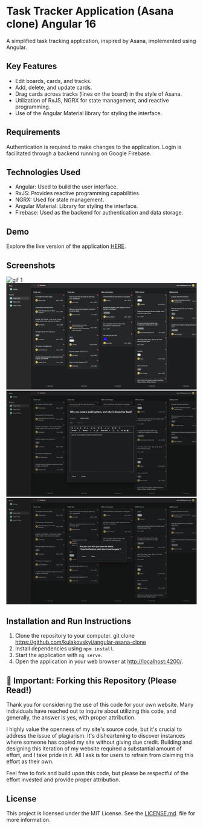 # Task Tracker Application (Asana clone) Angular 16

A simplified task tracking application, inspired by Asana, implemented using Angular.

## Key Features

- Edit boards, cards, and tracks.
- Add, delete, and update cards.
- Drag cards across tracks (lines on the board) in the style of Asana.
- Utilization of RxJS, NGRX for state management, and reactive programming.
- Use of the Angular Material library for styling the interface.

## Requirements

Authentication is required to make changes to the application. Login is facilitated through a backend running on Google Firebase.

## Technologies Used

- Angular: Used to build the user interface.
- RxJS: Provides reactive programming capabilities.
- NGRX: Used for state management.
- Angular Material: Library for styling the interface.
- Firebase: Used as the backend for authentication and data storage.

## Demo

Explore the live version of the application [HERE](https://asana-clone-app.web.app/).

## Screenshots

![gif 1](./images/gif.gif)
![Screenshot 1](./images/screenshot1.png)
![Screenshot 2](./images/screenshot2.png)
![Screenshot 3](./images/screenshot3.png)

## Installation and Run Instructions

1. Clone the repository to your computer.
  git clone https://github.com/kulakovskyi/angular-asana-clone
2. Install dependencies using `npm install`.
3. Start the application with `ng serve`.
4. Open the application in your web browser at [http://localhost:4200/](http://localhost:4200/).

## 🚨 Important: Forking this Repository (Please Read!)

Thank you for considering the use of this code for your own website. Many individuals have reached out to inquire about utilizing this code, and generally, the answer is yes, with proper attribution.

I highly value the openness of my site's source code, but it's crucial to address the issue of plagiarism. It's disheartening to discover instances where someone has copied my site without giving due credit. Building and designing this iteration of my website required a substantial amount of effort, and I take pride in it. All I ask is for users to refrain from claiming this effort as their own.

Feel free to fork and build upon this code, but please be respectful of the effort invested and provide proper attribution.

## License

This project is licensed under the MIT License. See the [LICENSE.md](LICENSE.md). file for more information.

